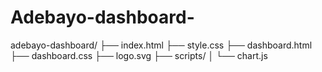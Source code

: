 # Adebayo-dashboard-
adebayo-dashboard/
├── index.html
├── style.css
├── dashboard.html
├── dashboard.css
├── logo.svg
├── scripts/
│   └── chart.js
